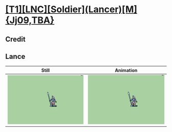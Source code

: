 # [\[T1\]\[LNC\]\[Soldier\]\(Lancer\)\[M\]{Jj09,TBA}](../)

## Credit


	
## Lance

| Still | Animation |
| :---: | :-------: |
| ![Lance still](./Lance_000.png) | ![Lance animation](./Lance.gif) |

